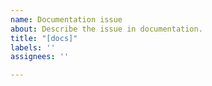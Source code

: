 ```yaml
---
name: Documentation issue
about: Describe the issue in documentation.
title: "[docs]"
labels: ''
assignees: ''

---
```



